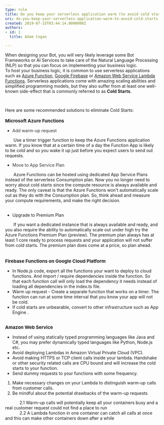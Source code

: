 ```yaml
---
type: rule
title: Do you keep your serverless application warm (to avoid cold starts)?
uri: do-you-keep-your-serverless-application-warm-to-avoid-cold-starts
created: 2019-07-15T03:44:14.0000000Z
authors:
- id: 1
  title: Adam Cogan

---
```




<span class='intro'> When designing your Bot, you will very likely leverage some Bot Frameworks or AI Services to take care of the Natural Language Processing (NLP) so that you can focus on implementing your business logic.<br>To host your business logic, it is common to use serverless applications such as <a href="https&#58;//azure.microsoft.com/en-au/services/functions/">Azure Function</a>, <a href="https&#58;//firebase.google.com/">Google Firebase</a> or <a href="https&#58;//aws.amazon.com/lambda/">Amazon Web Service Lambda Functions</a>. Serverless applications come with amazing scaling abilities and simplified programming models, but they also suffer from at least one well-known side-effect that is commonly referred to as <strong>Cold Starts</strong>.&#160;&#160;<br> </span>

<p><br></p>Here are some recommended solutions to eliminate Cold Starts&#58;<br>&#160;<br><strong style="font-size&#58;15px;">Microsoft Azure Functions</strong><br><ul><li><span style="color&#58;#333333;">​Add war</span><span style="color&#58;#333333;">m-up request</span></li></ul><p>&#160; &#160; &#160; &#160;Use a timer trigger function to keep the Azure Functions application warm. If you know that at a certain time of a day the Function App is likely to be cold and so you wake it up just before you expect users to send out requests.&#160;​​</p><ul><li><span style="color&#58;#333333;">Move to App Service Plan</span></li></ul>&#160; &#160; &#160; &#160;Azure Functions can be hosted using dedicated App Service Plans instead of the serverless Consumption plan. Now you no longer need to worry about cold starts since the compute resource is always available and ready. The only caveat is that the Azure Functions won't automatically scale out as they do with the Consumption plan. So, think ahead and measure your compute requirements, and make the right decision.<br>&#160;<br><ul><li>Upgrade to Premium Plan<br></li></ul>&#160; &#160; &#160; &#160;If you want a dedicated instance that is always available and ready, and you also require the ability to automatically scale out under high try the Azure Functions Premium Plan (preview). The premium plan always has at least 1 core ready to process requests and your application will not suffer from cold starts. The premium plan does come at a price, so plan ahead.<br>&#160;<div><br><span style="font-size&#58;15px;"><strong>Firebase Functions on Google Cloud Platform</strong></span><br><ul><li>In Node.js code, export all the functions your want to deploy to cloud functions. And import / require dependencies inside the function. So that each function call will only load the dependency it needs instead of loading all dependencies in the index.ts file.</li><li>​Warm up request - Create a separate function that works on a timer. The function can run at some time interval that you know your app will not be cold.</li><li>If cold starts are unbearable, convert to other infrastructure such as App Engine .</li></ul>&#160;<br><span style="font-size&#58;15px;"><strong>Amazon Web Service</strong></span><br><ul><li>Instead of using statically typed programming languages like Java and C#, you may prefer dynamically typed languages like Python, Node.js etc.</li><li>Avoid deploying Lambdas in Amazon Virtual Private Cloud (VPC).</li><li>Avoid making HTTPS or TCP client calls inside your lambda. Handshake or other security related calls are CPU bound and will increase the cold starts to your function.</li><li>Send dummy requests to your functions with some frequency.</li></ul><ol><li>Make necessary changes on your Lambda to distinguish warm-up calls from customer calls.</li><li>Be mindful about the potential drawbacks of the warm-up requests</li></ol>&#160;&#160;&#160;&#160;&#160;&#160;&#160; &#160; &#160; 2.1 Warm-up calls will potentially keep all your containers busy and a real customer request could not find a place to run<br>&#160; &#160; &#160; &#160; &#160; &#160; 2.2&#160;A Lambda function in one container can catch all calls at once and this can make other containers down after a while<br></div>


